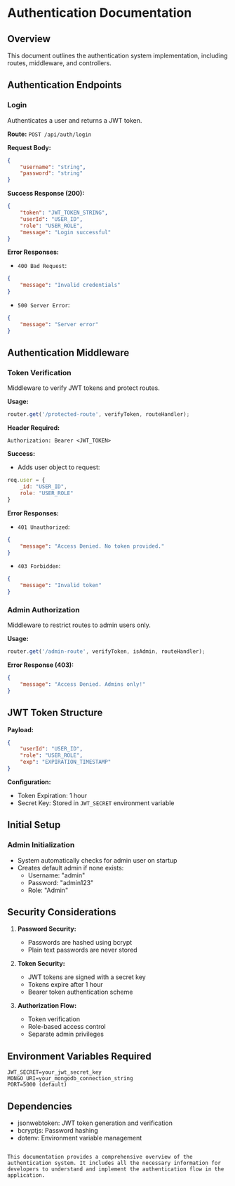 # Authentication Documentation

## Overview
This document outlines the authentication system implementation, including routes, middleware, and controllers.

## Authentication Endpoints

### Login
Authenticates a user and returns a JWT token.

**Route:** `POST /api/auth/login`

**Request Body:**
```json
{
    "username": "string",
    "password": "string"
}
```

**Success Response (200):**
```json
{
    "token": "JWT_TOKEN_STRING",
    "userId": "USER_ID",
    "role": "USER_ROLE",
    "message": "Login successful"
}
```

**Error Responses:**
- `400 Bad Request`:
```json
{
    "message": "Invalid credentials"
}
```
- `500 Server Error`:
```json
{
    "message": "Server error"
}
```

## Authentication Middleware

### Token Verification
Middleware to verify JWT tokens and protect routes.

**Usage:**
```javascript
router.get('/protected-route', verifyToken, routeHandler);
```

**Header Required:**
```
Authorization: Bearer <JWT_TOKEN>
```

**Success:**
- Adds user object to request:
```javascript
req.user = {
    _id: "USER_ID",
    role: "USER_ROLE"
}
```

**Error Responses:**
- `401 Unauthorized`:
```json
{
    "message": "Access Denied. No token provided."
}
```
- `403 Forbidden`:
```json
{
    "message": "Invalid token"
}
```

### Admin Authorization
Middleware to restrict routes to admin users only.

**Usage:**
```javascript
router.get('/admin-route', verifyToken, isAdmin, routeHandler);
```

**Error Response (403):**
```json
{
    "message": "Access Denied. Admins only!"
}
```

## JWT Token Structure

**Payload:**
```json
{
    "userId": "USER_ID",
    "role": "USER_ROLE",
    "exp": "EXPIRATION_TIMESTAMP"
}
```

**Configuration:**
- Token Expiration: 1 hour
- Secret Key: Stored in `JWT_SECRET` environment variable

## Initial Setup

### Admin Initialization
- System automatically checks for admin user on startup
- Creates default admin if none exists:
  - Username: "admin"
  - Password: "admin123"
  - Role: "Admin"

## Security Considerations

1. **Password Security:**
   - Passwords are hashed using bcrypt
   - Plain text passwords are never stored

2. **Token Security:**
   - JWT tokens are signed with a secret key
   - Tokens expire after 1 hour
   - Bearer token authentication scheme

3. **Authorization Flow:**
   - Token verification
   - Role-based access control
   - Separate admin privileges

## Environment Variables Required

```plaintext
JWT_SECRET=your_jwt_secret_key
MONGO_URI=your_mongodb_connection_string
PORT=5000 (default)
```

## Dependencies

- jsonwebtoken: JWT token generation and verification
- bcryptjs: Password hashing
- dotenv: Environment variable management
```

This documentation provides a comprehensive overview of the authentication system. It includes all the necessary information for developers to understand and implement the authentication flow in the application.